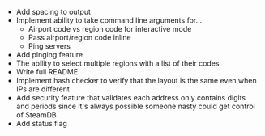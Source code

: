 - Add spacing to output
- Implement ability to take command line arguments for...
    - Airport code vs region code for interactive mode
    - Pass airport/region code inline
    - Ping servers
- Add pinging feature
- The ability to select multiple regions with a list of their codes
- Write full README
- Implement hash checker to verify that the layout is the same even when IPs are different
- Add security feature that validates each address only contains digits and periods since it's always possible someone nasty could get control of SteamDB
- Add status flag
